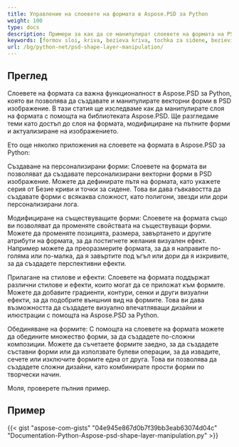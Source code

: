 ```yaml
---
title: Управление на слоевете на формата в Aspose.PSD за Python
weight: 100
type: docs
description: Примери за как да се манипулират слоевете на формата на PSD файл
keywords: [formov sloi, kriva, bezieva kriva, tochka za sidene, bezievi vuzli, psd api, python, obrazets na kod]
url: /bg/python-net/psd-shape-layer-manipulation/
---
```


## **Преглед**
Слоевете на формата са важна функционалност в Aspose.PSD за Python, която ви позволява да създавате и манипулирате векторни форми в PSD изображение. В тази статия ще изследваме как да манипулирате слоя на формата с помощта на библиотеката Aspose.PSD. Ще разгледаме теми като достъп до слоя на формата, модифициране на пътните форми и актуализиране на изображението.

Ето още няколко приложения на слоевете на формата в Aspose.PSD за Python:

Създаване на персонализирани форми: Слоевете на формата ви позволяват да създавате персонализирани векторни форми в PSD изображение. Можете да дефинирате пътя на формата, като укажете серия от Безие криви и точки за сидене. Това ви дава гъвкавостта да създавате форми с всякаква сложност, като полигони, звезди или дори персонализирани лога.

Модифициране на съществуващите форми: Слоевете на формата също ви позволяват да променяте свойствата на съществуващи форми. Можете да променяте позицията, размера, завъртането и другите атрибути на формата, за да постигнете желания визуален ефект. Например можете да преоразмерите формата, за да я направите по-голяма или по-малка, да я завъртите под ъгъл или дори да я изкривите, за да създадете перспективни ефекти.

Прилагане на стилове и ефекти: Слоевете на формата поддържат различни стилове и ефекти, които могат да се приложат към формите. Можете да добавите градиенти, контури, сенки и други визуални ефекти, за да подобрите външния вид на формите. Това ви дава възможността да създадете визуално впечатляващи дизайни и илюстрации с помощта на Aspose.PSD за Python.

Обединяване на формите: С помощта на слоевете на формата можете да обедините множество форми, за да създадете по-сложни композиции. Можете да съчетаете формите заедно, за да създадете съставни форми или да използвате булеви операции, за да извадите, сечете или изключите формите една от друга. Това ви позволява да създадете сложни дизайни, като комбинирате прости форми по творчески начин.

Моля, проверете пълния пример.

## **Пример**
{{< gist "aspose-com-gists" "04e945e867d0b7f39bb3eab63074d04c" "Documentation-Python-Aspose-psd-shape-layer-manipulation.py" >}}